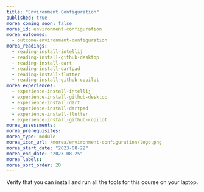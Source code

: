 ```yaml
---
title: "Environment Configuration"
published: true
morea_coming_soon: false
morea_id: environment-configuration
morea_outcomes:
  - outcome-environment-configuration
morea_readings:
  - reading-install-intellij
  - reading-install-github-desktop
  - reading-install-dart
  - reading-install-dartpad
  - reading-install-flutter
  - reading-install-github-copilot
morea_experiences:
  - experience-install-intellij
  - experience-install-github-desktop
  - experience-install-dart
  - experience-install-dartpad
  - experience-install-flutter
  - experience-install-github-copilot
morea_assessments:
morea_prerequisites:
morea_type: module
morea_icon_url: /morea/environment-configuration/logo.png
morea_start_date: "2023-08-22"
morea_end_date: "2023-08-25"
morea_labels:
morea_sort_order: 20
---
```


Verify that you can install and run all the tools for this course on your laptop.
